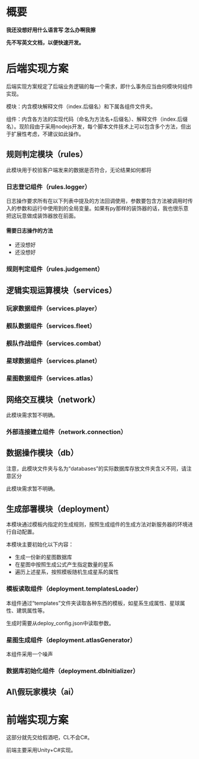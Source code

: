 # 概要

**我还没想好用什么语言写 怎么办啊我擦**

**先不写英文文档，以便快速开发。**

# 后端实现方案

后端实现方案规定了后端业务逻辑的每一个需求，即什么事务应当由何模块何组件实现。

模块：内含模块解释文件（index.后缀名）和下属各组件文件夹。

组件：内含各方法的实现代码（命名为方法名+后缀名）、解释文件（index.后缀名）。现阶段由于采用nodejs开发，每个脚本文件技术上可以包含多个方法，但出于扩展性考虑，不建议如此操作。

## 规则判定模块（rules）

此模块用于校验客户端发来的数据是否符合，无论结果如何都将

### 日志登记组件（rules.logger）

日志操作要求所有在以下列表中提及的方法回调使用，参数要包含方法被调用时传入的参数和运行中使用到的全局变量。如果有py那样的装饰器的话，我也很乐意把这玩意做成装饰器放在前面。

#### 需要日志操作的方法

* 还没想好
* 还没想好

### 规则判定组件（rules.judgement）

## 逻辑实现运算模块（services）

### 玩家数据组件（services.player）

### 舰队数据组件（services.fleet）

### 舰队作战组件（services.combat）

### 星球数据组件（services.planet）

### 星图数据组件（services.atlas）

## 网络交互模块（network）

此模块需求暂不明确。

### 外部连接建立组件（network.connection）

## 数据操作模块（db）

注意，此模块文件夹与名为“databases”的实际数据库存放文件夹含义不同，请注意区分

此模块需求暂不明确。

## 生成部署模块（deployment）

本模块通过模板内指定的生成规则，按照生成组件的生成方法对新服务器的环境进行自动配置。

本模块主要初始化以下内容：

- 生成一份新的星图数据库
- 在星图中按照生成公式产生指定数量的星系
- 遍历上述星系，按照模板随机生成星系的属性

### 模板读取组件（deployment.templatesLoader）

本组件通过“templates”文件夹读取各种东西的模板，如星系生成属性、星球属性、建筑属性等。

生成时需要从deploy_config.json中读取参数。

### 星图生成组件（deployment.atlasGenerator）

本组件采用一个噪声

### 数据库初始化组件（deployment.dbInitializer）

## AI\假玩家模块（ai）

# 前端实现方案

这部分就先交给假酒吧，CL不会C#。

前端主要采用Unity+C#实现。
